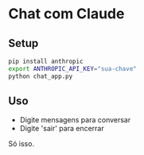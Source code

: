 # Chat com Claude

## Setup
```bash
pip install anthropic
export ANTHROPIC_API_KEY="sua-chave"
python chat_app.py
```

## Uso
- Digite mensagens para conversar
- Digite 'sair' para encerrar

Só isso.